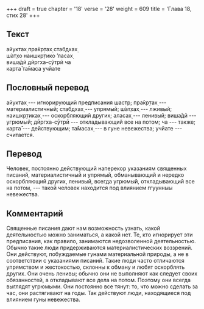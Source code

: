 +++
draft = true
chapter = '18'
verse = '28'
weight = 609
title = 'Глава 18, стих 28'
+++
## Текст

айуктах̣ пра̄кр̣тах̣ стабдхах̣  
ш́ат̣хо наишкр̣тико ’ласах̣  
виша̄дӣ дӣргха-сӯтрӣ ча  
карта̄ та̄маса учйате

## Пословный перевод

айуктах̣ --- игнорирующий предписания шастр; пра̄кр̣тах̣ ---
материалистичный; стабдхах̣ --- упрямый; ш́ат̣хах̣ --- лживый; наишкр̣тиках̣
--- оскорбляющий других; аласах̣ --- ленивый; виша̄дӣ --- угрюмый;
дӣргха-сӯтрӣ --- откладывающий все на потом; ча --- также; карта̄ ---
действующим; та̄масах̣ --- в гуне невежества; учйате --- считается.

## Перевод

Человек, постоянно действующий наперекор указаниям священных писаний,
материалистичный и упрямый, обманывающий и нередко оскорбляющий других,
ленивый, всегда угрюмый, откладывающий все на потом, --- такой человек
находится под влиянием ггуунныы невежества.

## Комментарий

Священные писания дают нам возможность узнать, какой деятельностью можно
заниматься, а какой нет. Те, кто игнорирует эти предписания, как
правило, занимаются недозволенной деятельностью. Обычно такие люди
придерживаются материалистических воззрений. Они действуют, побуждаемые
гунами материальной природы, а не в соответствии с указаниями писаний.
Такие люди часто отличаются упрямством и жестокостью, склонны к обману и
любят оскорблять других. Они очень ленивы; обычно они не выполняют как
следует своих обязанностей, а откладывают все дела на потом. Поэтому они
всегда выглядят угрюмыми. Они постоянно все тянут: то, что можно сделать
за час, они растягивают на годы. Так действуют люди, находящиеся под
влиянием гуны невежества.

